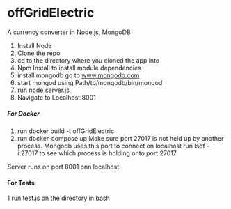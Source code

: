# offGridElectric
A currency converter in Node.js, MongoDB


1. Install Node
2. Clone the repo
3. cd to the directory where you cloned the app into
4. Npm Install to install module dependencies
5. install mongodb go to www.mongodb.com
6. start mongod using 
Path/to/mongodb/bin/mongod
7. run node server.js
8. Navigate to Localhost:8001

##### For Docker
1. run docker build -t offGridElectric
2. run docker-compose up
Make sure port 27017 is not held up by another process. Mongodb uses this port to connect on localhost
run lsof -i:27017 to see which process is holding onto port 27017

Server runs on port 8001 onn localhost

#### For Tests
1 run test.js on the directory in bash
